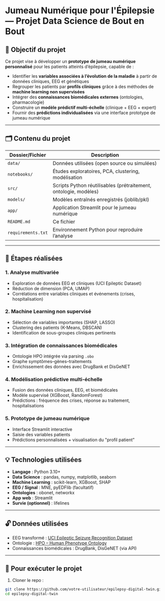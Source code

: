 #  Jumeau Numérique pour l'Épilepsie — Projet Data Science de Bout en Bout

## 🎯 Objectif du projet

Ce projet vise à développer un **prototype de jumeau numérique personnalisé** pour les patients atteints d’épilepsie, capable de :

- Identifier les **variables associées à l’évolution de la maladie** à partir de données cliniques, EEG et génétiques
- Regrouper les patients par **profils cliniques** grâce à des méthodes de **machine learning non supervisées**
- Intégrer des **connaissances biomédicales externes** (ontologies, pharmacologie)
- Construire un **modèle prédictif multi-échelle** (clinique + EEG + expert)
- Fournir des **prédictions individualisées** via une interface prototype de jumeau numérique

---

## 🗂️ Contenu du projet

| Dossier/Fichier | Description |
|------------------|-------------|
| `data/`          | Données utilisées (open source ou simulées) |
| `notebooks/`     | Études exploratoires, PCA, clustering, modélisation |
| `src/`           | Scripts Python réutilisables (prétraitement, ontologie, modèles) |
| `models/`        | Modèles entraînés enregistrés (joblib/pkl) |
| `app/`           | Application Streamlit pour le jumeau numérique |
| `README.md`      | Ce fichier |
| `requirements.txt` | Environnement Python pour reproduire l’analyse |

---

## 🧪 Étapes réalisées

### 1. Analyse multivariée
- Exploration de données EEG et cliniques (UCI Epileptic Dataset)
- Réduction de dimension (PCA, UMAP)
- Corrélations entre variables cliniques et événements (crises, hospitalisation)

### 2. Machine Learning non supervisé
- Sélection de variables importantes (SHAP, LASSO)
- Clustering des patients (K-Means, DBSCAN)
- Identification de sous-groupes cliniques pertinents

### 3. Intégration de connaissances biomédicales
- Ontologie HPO intégrée via parsing `.obo`
- Graphe symptômes–gènes–traitements
- Enrichissement des données avec DrugBank et DisGeNET

### 4. Modélisation prédictive multi-échelle
- Fusion des données cliniques, EEG, et biomédicales
- Modèle supervisé (XGBoost, RandomForest)
- Prédictions : fréquence des crises, réponse au traitement, hospitalisations

### 5. Prototype de jumeau numérique
- Interface Streamlit interactive
- Saisie des variables patients
- Prédictions personnalisées + visualisation du "profil patient"

---

## 💡 Technologies utilisées

- **Langage** : Python 3.10+
- **Data Science** : pandas, numpy, matplotlib, seaborn
- **Machine Learning** : scikit-learn, XGBoost, SHAP
- **EEG / Signal** : MNE, pyEDFlib (facultatif)
- **Ontologies** : obonet, networkx
- **App web** : Streamlit
- **Survie (optionnel)** : lifelines

---

## 🔓 Données utilisées

- EEG transformé : [UCI Epileptic Seizure Recognition Dataset](https://archive.ics.uci.edu/ml/datasets/Epileptic+Seizure+Recognition)
- Ontologie : [HPO – Human Phenotype Ontology](https://hpo.jax.org/app/download/ontology)
- Connaissances biomédicales : DrugBank, DisGeNET (via API)



---

## 🚀 Pour exécuter le projet

1. Cloner le repo :
```bash
git clone https://github.com/votre-utilisateur/epilepsy-digital-twin.git
cd epilepsy-digital-twin

